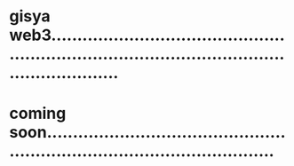 # gisya web3.......................................................................................................................
# coming soon.................................................................................................

